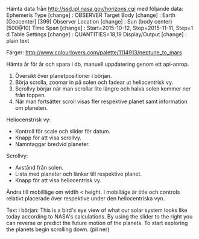 Hämta data från http://ssd.jpl.nasa.gov/horizons.cgi med följande data:
    Ephemeris Type [change] : 	OBSERVER
    Target Body [change]    : 	Earth [Geocenter] [399]
    Observer Location [change] : 	Sun (body center) [500@10]
    Time Span [change]      : 	Start=2015-10-12, Stop=2015-11-11, Step=1 d
    Table Settings [change] : 	QUANTITIES=18,19
    Display/Output [change] : 	plain text

Färger: http://www.colourlovers.com/palette/1114913/neptune_to_mars

Hämta år för år och spara i db, manuell uppdatering genom ett api-anrop.

1. Översikt över planetpositioner i början.
2. Börja scrolla, zoomar in på solen och fadear ut heliocentrisk vy.
3. Scrollvy börjar när man scrollar lite längre och halva solen kommer ner från toppen.
4. När man fortsätter scroll visas fler respektive planet samt information om planeten.

Heliocenstrisk vy:
- Kontroll för scale och slider för datum.
- Knapp för att visa scrollvy.
- Namntaggar bredvid planeter.

Scrollvy:
- Avstånd från solen.
- Lista med planeter och länkar till respektive planet.
- Knapp för att visa heliocentrisk vy.

Ändra till mobilläge om width < height. I mobilläge är title och controls relativt
placerade över respektive under den heliocentriska vyn.

Text i början:
This is a bird's eye view of what our solar system looks like today according to
NASA's calculations. By using the slider to the right you can reverse or predict
the future motion of the planets.
To start exploring the planets begin scrolling down. (pil ner)